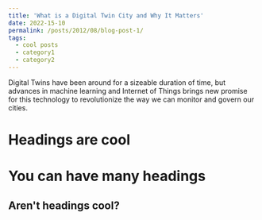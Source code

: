```yaml
---
title: 'What is a Digital Twin City and Why It Matters'
date: 2022-15-10
permalink: /posts/2012/08/blog-post-1/
tags:
  - cool posts
  - category1
  - category2
---
```


Digital Twins have been around for a sizeable duration of time, but advances in machine learning and Internet of Things brings new promise for this technology to revolutionize the way we can monitor and govern our cities.

Headings are cool
======

You can have many headings
======

Aren't headings cool?
------
